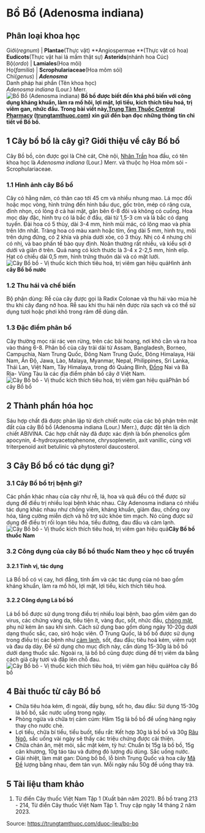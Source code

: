 # Bồ Bồ (Adenosma indiana)

Phân loại khoa học  
---  
Giới(_regnum_) |  **Plantae**(Thực vật) **Angiospermae **(Thực vật có hoa) **Eudicots**(Thực vật hai lá mầm thật sự) **Asterids**(nhánh hoa Cúc)  
Bộ(_ordo_) | **Lamiales**(Hoa môi)  
Họ(_familia_) | **Scrophulariaceae**(Hoa mõm sói)  
Chi(_genus_) | **_Adenosma_**  
Danh pháp hai phần (Tên khoa học)  
_Adenosma indiana_ (Lour.) Merr.  
![Bồ Bồ \(Adenosma indiana\)](https://trungtamthuoc.com/images/others/cay-bo-bo-0-0630.jpg)
**Bồ bồ được biết đến khá phổ biến với công dụng kháng khuẩn, làm ra mồ hôi, lợi mật, lợi tiểu, kích thích tiêu hoá, trị viêm gan, nhức đầu. Trong bài viết này,[Trung Tâm Thuốc Central Pharmacy](https://trungtamthuoc.com/ "Trung Tâm Thuốc Central Pharmacy") ([trungtamthuoc.com](https://trungtamthuoc.com/ "trungtamthuoc.com")) xin gửi đến bạn đọc những thông tin chi tiết về Bồ bồ.**
##  1 Cây bồ bồ là cây gì? Giới thiệu về cây Bồ bồ
Cây Bồ bồ, còn được gọi là Chè cát, Chè nội, [Nhân Trần](https://trungtamthuoc.com/hoat-chat/nhan-tran "Nhân Trần") hoa đầu, có tên khoa học là _Adenosma indiana_ (Lour.) Merr. và thuộc họ Hoa mõm sói - Scrophulariaceae.
### 1.1 Hình ảnh cây Bồ bồ
Cây cỏ hằng năm, có thân cao tới 45 cm và nhiều nhung mao. Lá mọc đối hoặc mọc vòng, hình trứng đến hình bầu dục, gốc tròn, mép có răng cưa, đỉnh nhọn, có lông ở cả hai mặt, gân bên 6-8 đôi và không có cuống. Hoa mọc dày đặc, hình trụ có lá bắc ở đầu, dài từ 1,5-3 cm và lá bắc có dạng tuyến. Đài hoa có 5 thùy, dài 3-4 mm, hình mũi mác, có lông mao và phía trên lớn nhất. Tràng hoa có màu xanh hoặc tím, ống dài 5 mm, hình trụ, môi trên dựng đứng, có 2 khía và phía dưới xòe, có 3 thùy. Nhị có 4 nhưng chỉ có nhị, và bao phấn tế bào quy định. Noãn thường rất nhiều, và kiểu sợi ở dưới và giãn ở trên. Quả nang có kích thước là 3-4 x 2-2,5 mm, hình elip. Hạt có chiều dài 0,5 mm, hình trứng thuôn dài và có mặt lưới. 
![Cây Bồ bồ - Vị thuốc kích thích tiêu hoá, trị viêm gan hiệu quả](https://trungtamthuoc.com/images/item/cay-bo-bo-4.jpg)Hình ảnh **cây Bồ bồ nước**
### 1.2 Thu hái và chế biến
Bộ phận dùng: Rễ của cây được gọi là Radix Colonae và thu hái vào mùa hè thu khi cây đang nở hoa. Rễ sau khi thu hái nên được rửa sạch và có thể sử dụng tươi hoặc phơi khô trong râm để dùng dần.
### 1.3 Đặc điểm phân bố
Cây thường mọc rải rác ven rừng, trên các bãi hoang, nơi khô cằn và ra hoa vào tháng 6-8. Phân bố của cây trải dài từ Assam, Bangladesh, Borneo, Campuchia, Nam Trung Quốc, Đông Nam Trung Quốc, Đông Himalaya, Hải Nam, Ấn Độ, Jawa, Lào, Malaya, Myanmar, Nepal, Philippines, Sri Lanka, Thái Lan, Việt Nam, Tây Himalaya, trong đó Quảng Bình, [Đồng](https://trungtamthuoc.com/hoat-chat/dong "Đồng") Nai và Bà Rịa- Vũng Tàu là các địa điểm phân bố cây ở Việt Nam.
![Cây Bồ bồ - Vị thuốc kích thích tiêu hoá, trị viêm gan hiệu quả](https://trungtamthuoc.com/images/item/cay-bo-bo-1.jpg)Phân bố cây Bồ bồ
##  2 Thành phần hóa học
Sáu hợp chất đã được phân lập từ dịch chiết nước của các bộ phận trên mặt đất của cây Bồ bồ (Adenosma indiana (Lour.) Merr.), được đặt tên là dịch chiết ABIVINA. Các hợp chất này đã được xác định là bốn phenolics gồm apocynin, 4-hydroxyacetophenone, chrysoplenetin, axit vanillic, cùng với triterpenoid axit betulinic và phytosterol daucosterol.
##  3 Cây Bồ bồ có tác dụng gì?
### 3.1 Cây Bồ bồ trị bệnh gì?
Các phần khác nhau của cây như rễ, lá, hoa và quả đều có thể được sử dụng để điều trị nhiều loại bệnh khác nhau. Cây Adenosma indiana có nhiều tác dụng khác nhau như chống viêm, kháng khuẩn, giảm đau, chống oxy hóa, tăng cường miễn dịch và hỗ trợ sức khỏe tim mạch. Nó cũng được sử dụng để điều trị rối loạn tiêu hóa, tiểu đường, đau đầu và cảm lạnh.
![Cây Bồ bồ - Vị thuốc kích thích tiêu hoá, trị viêm gan hiệu quả](https://trungtamthuoc.com/images/item/cay-bo-bo-2.jpg)**Cây Bồ bồ thuốc Nam**
### 3.2 Công dụng của cây Bồ bồ thuốc Nam theo y học cổ truyền
#### 3.2.1 Tính vị, tác dụng
Lá Bồ bồ có vị cay, hơi đắng, tính ấm và các tác dụng của nó bao gồm kháng khuẩn, làm ra mồ hôi, lợi mật, lợi tiểu, kích thích tiêu hoá.
#### 3.2.2 Công dụng Lá bồ bồ
Lá bồ bồ được sử dụng trong điều trị nhiều loại bệnh, bao gồm viêm gan do virus, các chứng vàng da, tiểu tiện ít, vàng đục, sốt, nhức đầu, [chóng mặt](https://trungtamthuoc.com/bai-viet/chong-mat "chóng mặt"), phụ nữ kém ăn sau khi sinh. Cách sử dụng bao gồm dùng ngày 10-20g dưới dạng thuốc sắc, cao, sirô hoặc viên.
Ở Trung Quốc, lá bồ bồ được sử dụng trong điều trị các bệnh như [cảm lạnh](https://trungtamthuoc.com/bai-viet/cam-lanh-nguyen-nhan-trieu-chung-va-cac-bai-thuoc-dan-gian-chua-tri "cảm lạnh"), sốt, đau đầu; tiêu hoá kém, viêm ruột và đau dạ dày. Để sử dụng cho mục đích này, cần dùng 15-30g lá bồ bồ dưới dạng thuốc sắc. Ngoài ra, lá bồ bồ cũng được dùng để trị viêm da bằng cách giã cây tươi và đắp lên chỗ đau.
![Cây Bồ bồ - Vị thuốc kích thích tiêu hoá, trị viêm gan hiệu quả](https://trungtamthuoc.com/images/item/cay-bo-bo-3.jpg)Hoa cây Bồ bồ
##  4 Bài thuốc từ cây Bồ bồ
  * Chữa tiêu hóa kém, đi ngoài, đầy bụng, sốt ho, đau đầu: Sử dụng 15-30g lá bồ bồ, sắc nước uống trong ngày.
  * Phòng ngừa và chữa trị cảm cúm: Hãm 15g lá bồ bồ để uống hàng ngày thay cho nước chè.
  * Lợi tiểu, chữa bí tiểu, tiểu buốt, tiểu rắt: Kết hợp 30g lá bồ bồ và 30g [Râu Ngô](https://trungtamthuoc.com/hoat-chat/rau-ngo "Râu Ngô"), sắc uống vài ngày sẽ thấy các triệu chứng được cải thiện.
  * Chữa chán ăn, mệt mỏi, sắc mặt kém, tỳ hư: Chuẩn bị 15g lá bồ bồ, 15g cân khương, 10g táo tàu và đường đỏ lượng đủ dùng. Sắc uống nước.
  * Giải nhiệt, làm mát gan: Dùng bồ bồ, lỗ bình Trung Quốc và hoa cây [Mã Đề](https://trungtamthuoc.com/hoat-chat/ma-de "Mã Đề") lượng bằng nhau, đem tán vụn. Mỗi ngày nấu 50g để uống thay trà.


##  5 Tài liệu tham khảo
  1. Từ điển Cây thuốc Việt Nam Tập 1 (Xuất bản năm 2021). Bồ bồ trang 213 - 214, Từ điển Cây thuốc Việt Nam Tập 1. Truy cập ngày 14 tháng 2 năm 2023.




Source: https://trungtamthuoc.com/duoc-lieu/bo-bo
